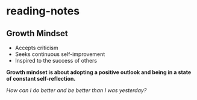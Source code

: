 # reading-notes

## Growth Mindset

- Accepts criticism
- Seeks continuous self-improvement
- Inspired to the success of others

**Growth mindset is about adopting a positive outlook and being in a state of constant self-reflection.**

*How can I do better and be better than I was yesterday?*
